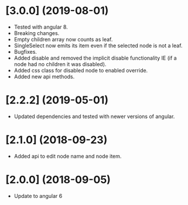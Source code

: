 <a name="3.0.0"></a>
# [3.0.0] (2019-08-01)

* Tested with angular 8.
* Breaking changes.
* Empty children array now counts as leaf.
* SingleSelect now emits its item even if the selected node is not a leaf.
* Bugfixes.
* Added disable and removed the implicit disable functionality IE (if a node had no children it was disabled).
* Added css class for disabled node to enabled override.
* Added new api methods.

<a name="2.2.2"></a>
# [2.2.2] (2019-05-01)

* Updated dependencies and tested with newer versions of angular.

<a name="2.1.0"></a>
# [2.1.0] (2018-09-23)

* Added api to edit node name and node item.

<a name="2.0.0"></a>
# [2.0.0] (2018-09-05)

* Update to angular 6